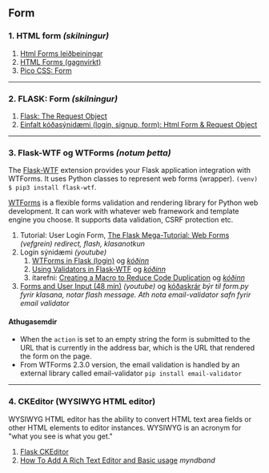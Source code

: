 ## Form  

### 1. HTML form _(skilningur)_
1. [Html Forms leiðbeiningar](https://developer.mozilla.org/en-US/docs/Learn/Forms)  
1. [HTML Forms (gagnvirkt)](https://www.w3schools.com/html/html_forms.asp) 
1. [Pico CSS: Form](https://picocss.com/docs/forms)

---

### 2. FLASK: Form _(skilningur)_
1. [Flask: The Request Object](https://flask.palletsprojects.com/en/3.0.x/quickstart/#the-request-object)
1. [Einfalt kóðasýnidæmi (login, signup, form): Html Form & Request Object](https://github.com/vefthroun/Namsefni/tree/main/5-FORM/FORM)


---

### 3. Flask-WTF og WTForms _(notum þetta)_
The [Flask-WTF](https://flask-wtf.readthedocs.io/en/1.0.x/) extension provides your Flask application integration with WTForms. It uses Python classes to represent web forms (wrapper). `(venv) $ pip3 install flask-wtf`.

[WTForms](https://wtforms.readthedocs.io/en/3.0.x/) is a flexible forms validation and rendering library for Python web development. It can work with whatever web framework and template engine you choose. It supports data validation, CSRF protection etc.

1. Tutorial: User Login Form, [The Flask Mega-Tutorial:  Web Forms](https://blog.miguelgrinberg.com/post/the-flask-mega-tutorial-part-iii-web-forms) _(vefgrein) redirect, flash, klasanotkun_
1. Login sýnidæmi _(youtube)_
   1. [WTForms in Flask (login)](https://www.youtube.com/watch?v=vzaXBm-ZVOQ) og _[kóðinn](https://github.com/vefthroun/Namsefni/blob/main/WTForms/1_login.py)_
   1. [Using Validators in Flask-WTF](https://youtu.be/jR2aFKuaOBs) og _[kóðinn](https://github.com/PrettyPrinted/youtube_video_code/tree/master/2017/04/24/Using%20Validators%20in%20Flask-WTF%20(Part%202%20of%205)/wtf_validators)_
   1. ítarefni: [Creating a Macro to Reduce Code Duplication](https://youtu.be/J9O0v-iM0TE) og _[kóðinn](https://github.com/PrettyPrinted/youtube_video_code/tree/master/2017/04/28/Flask-WTF%20-%20Creating%20a%20Macro%20to%20Reduce%20Code%20Duplication%20(4%20of%205))_
1. [Forms and User Input (48 mín)](https://www.youtube.com/watch?v=UIJKdCIEXUQ) _(youtube)_ og [kóðaskrár](https://github.com/CoreyMSchafer/code_snippets/tree/master/Python/Flask_Blog/03-Forms-and-Validation) _býr til form.py fyrir klasana, notar flash message. Ath nota email-validator safn fyrir email validator_

#### Athugasemdir

- When the `action` is set to an empty string the form is submitted to the URL that is currently in the address bar, which is the URL that rendered the form on the page. 
- From WTForms 2.3.0 version, the email validation is handled by an external library called email-validator `pip install email-validator`

<!--
1. Signup sýnidæmi: [WTForms validation and rendering in Flask (27 mín)](https://www.youtube.com/watch?v=j5IQI4aW9ZU) _(youtube)_ 
1. [How to validate and use WTForms í Flask](https://www.digitalocean.com/community/tutorials/how-to-use-and-validate-web-forms-with-flask-wtf)
1. [Handling Forms in Flask with Flask-WTF](https://hackersandslackers.com/flask-wtforms-forms/) _(gömul og gölluð vefgrein)_
1. [FLASK CRUD From scratch, wtform + editor (gamall)](https://www.youtube.com/watch?v=zRwy8gtgJ1A&t=54s&ab_channel=TraversyMedia) _youtube_ og [kóði](https://github.com/bradtraversy/myflaskapp) 
-->


---

### 4. CKEditor (WYSIWYG HTML editor)

WYSIWYG HTML editor has the ability to convert HTML text area fields or other HTML elements to editor instances. WYSIWYG is an acronym for "what you see is what you get."

1. [Flask CKEditor](https://flask-ckeditor.readthedocs.io/en/latest/)
1. [How To Add A Rich Text Editor and Basic usage](https://www.youtube.com/watch?v=5jnAnnxZGQQ&ab_channel=Codemy.com) _myndband_

<!--
1. [CKEditor](https://ckeditor.com/)
   - [Online Demo](https://ckeditor.com/ckeditor-5/demo/), [kóðasýnidæmi](https://ckeditor.com/docs/ckeditor5/latest/installation/getting-started/quick-start.html) og [Docs](https://ckeditor.com/docs/)
-->
